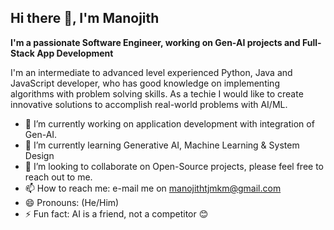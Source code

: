 ## Hi there 👋, I'm Manojith  

**I'm a passionate Software Engineer, working on Gen-AI projects and Full-Stack App Development**

I'm an intermediate to advanced level experienced Python, Java and JavaScript developer, who has good knowledge on implementing algorithms with problem solving skills. As a techie I would like to create innovative solutions to accomplish real-world problems with AI/ML.

- 🔭 I’m currently working on application development with integration of Gen-AI.
- 🌱 I’m currently learning Generative AI, Machine Learning & System Design
- 👯 I’m looking to collaborate on Open-Source projects, please feel free to reach out to me.
- 📫 How to reach me: e-mail me on manojithtjmkm@gmail.com
- 😄 Pronouns: (He/Him)
- ⚡ Fun fact: AI is a friend, not a competitor 😊
